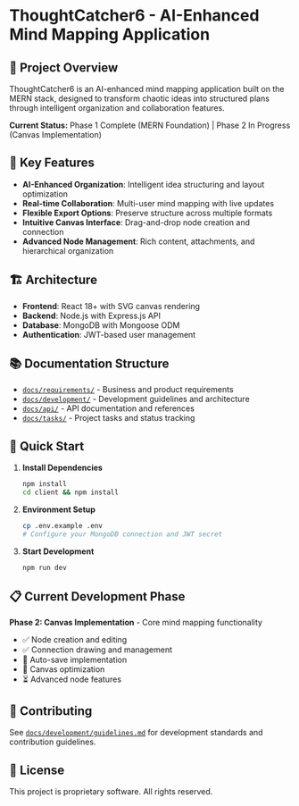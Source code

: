 # ThoughtCatcher6 - AI-Enhanced Mind Mapping Application

## 🧠 Project Overview

ThoughtCatcher6 is an AI-enhanced mind mapping application built on the MERN stack, designed to transform chaotic ideas into structured plans through intelligent organization and collaboration features.

**Current Status:** Phase 1 Complete (MERN Foundation) | Phase 2 In Progress (Canvas Implementation)

## 🎯 Key Features

- **AI-Enhanced Organization**: Intelligent idea structuring and layout optimization
- **Real-time Collaboration**: Multi-user mind mapping with live updates
- **Flexible Export Options**: Preserve structure across multiple formats
- **Intuitive Canvas Interface**: Drag-and-drop node creation and connection
- **Advanced Node Management**: Rich content, attachments, and hierarchical organization

## 🏗️ Architecture

- **Frontend**: React 18+ with SVG canvas rendering
- **Backend**: Node.js with Express.js API
- **Database**: MongoDB with Mongoose ODM
- **Authentication**: JWT-based user management

## 📚 Documentation Structure

- [`docs/requirements/`](./docs/requirements/) - Business and product requirements
- [`docs/development/`](./docs/development/) - Development guidelines and architecture
- [`docs/api/`](./docs/api/) - API documentation and references
- [`docs/tasks/`](./docs/tasks/) - Project tasks and status tracking

## 🚀 Quick Start

1. **Install Dependencies**
   ```bash
   npm install
   cd client && npm install
   ```

2. **Environment Setup**
   ```bash
   cp .env.example .env
   # Configure your MongoDB connection and JWT secret
   ```

3. **Start Development**
   ```bash
   npm run dev
   ```

## 📋 Current Development Phase

**Phase 2: Canvas Implementation** - Core mind mapping functionality
- ✅ Node creation and editing
- ✅ Connection drawing and management
- 🔄 Auto-save implementation
- 🔄 Canvas optimization
- ⏳ Advanced node features

## 🤝 Contributing

See [`docs/development/guidelines.md`](./docs/development/guidelines.md) for development standards and contribution guidelines.

## 📄 License

This project is proprietary software. All rights reserved.
